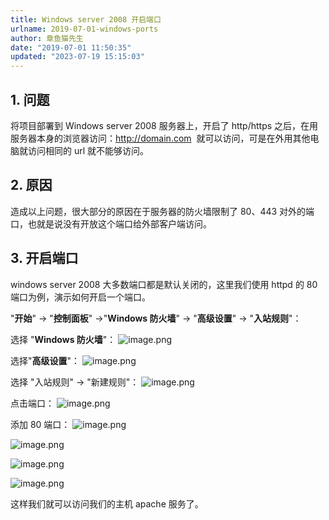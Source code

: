 ```yaml
---
title: Windows server 2008 开启端口
urlname: 2019-07-01-windows-ports
author: 章鱼猫先生
date: "2019-07-01 11:50:35"
updated: "2023-07-19 15:15:03"
---
```


## 1. 问题

将项目部署到 Windows server 2008 服务器上，开启了 http/https 之后，在用服务器本身的浏览器访问：<http://domain.com>  就可以访问，可是在外用其他电脑就访问相同的 url 就不能够访问。

## 2. 原因

造成以上问题，很大部分的原因在于服务器的防火墙限制了 80、443 对外的端口，也就是说没有开放这个端口给外部客户端访问。

## 3. 开启端口

windows server 2008 大多数端口都是默认关闭的，这里我们使用 httpd 的 80 端口为例，演示如何开启一个端口。

"**开始**" -> "**控制面板**" ->"**Windows 防火墙**" -> "**高级设置**" -> "**入站规则**"：

选择 "**Windows 防火墙**"：
![image.png](https://shub-1251708715.cos.ap-guangzhou.myqcloud.com/elog-cookbook-img/FuU4mCyOX_sp8wjLIexY2Q3lWL3U.png)

选择"**高级设置**"：
![image.png](https://shub-1251708715.cos.ap-guangzhou.myqcloud.com/elog-cookbook-img/FrNz2UBGthK-zZ1Vr7hxBLzyYe2y.png)

选择 "入站规则" → "新建规则"：
![image.png](https://shub-1251708715.cos.ap-guangzhou.myqcloud.com/elog-cookbook-img/Fn41UCaM6TpIMcc7H6ndGhgpqUkf.png)

点击端口：
![image.png](https://shub-1251708715.cos.ap-guangzhou.myqcloud.com/elog-cookbook-img/Frp1_rWXCD9zjDkpufmBnl0esfLx.png)

添加 80 端口：
![image.png](https://shub-1251708715.cos.ap-guangzhou.myqcloud.com/elog-cookbook-img/Fnfc6xDDg6Qq5H907V4kbo7HSpnv.png)

![image.png](https://shub-1251708715.cos.ap-guangzhou.myqcloud.com/elog-cookbook-img/FjY5C9XEtMxXi9kKRNlnb8AhWbbx.png)

![image.png](https://shub-1251708715.cos.ap-guangzhou.myqcloud.com/elog-cookbook-img/FjefYCTty1rTBy28IK6ocbBiVeoM.png)

![image.png](https://shub-1251708715.cos.ap-guangzhou.myqcloud.com/elog-cookbook-img/FsnM5HeP5caLsiAxIMMfoY9QAIsM.png)

这样我们就可以访问我们的主机 apache 服务了。
